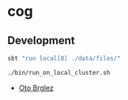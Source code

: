 # cog


## Development

```bash
sbt "run local[8] ./data/files/"

./bin/run_on_local_cluster.sh
```


- [Oto Brglez](https://github.com/otobrglez/cog)
